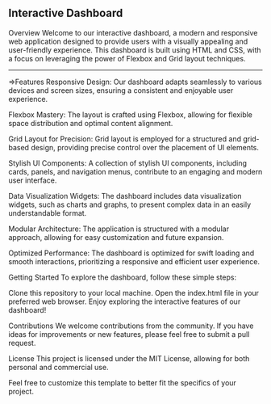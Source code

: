  Interactive Dashboard
 ------------------------------------
Overview
Welcome to our interactive dashboard, a modern and responsive web application designed to provide users with a visually appealing and user-friendly experience. This dashboard is built using HTML and CSS, with a focus on leveraging the power of Flexbox and Grid layout techniques.

---------------------------------------
=>Features
Responsive Design: Our dashboard adapts seamlessly to various devices and screen sizes, ensuring a consistent and enjoyable user experience.

Flexbox Mastery: The layout is crafted using Flexbox, allowing for flexible space distribution and optimal content alignment.

Grid Layout for Precision: Grid layout is employed for a structured and grid-based design, providing precise control over the placement of UI elements.

Stylish UI Components: A collection of stylish UI components, including cards, panels, and navigation menus, contribute to an engaging and modern user interface.

Data Visualization Widgets: The dashboard includes data visualization widgets, such as charts and graphs, to present complex data in an easily understandable format.

Modular Architecture: The application is structured with a modular approach, allowing for easy customization and future expansion.

Optimized Performance: The dashboard is optimized for swift loading and smooth interactions, prioritizing a responsive and efficient user experience.

Getting Started
To explore the dashboard, follow these simple steps:

Clone this repository to your local machine.
Open the index.html file in your preferred web browser.
Enjoy exploring the interactive features of our dashboard!

Contributions
We welcome contributions from the community. If you have ideas for improvements or new features, please feel free to submit a pull request.

License
This project is licensed under the MIT License, allowing for both personal and commercial use.

Feel free to customize this template to better fit the specifics of your project.





